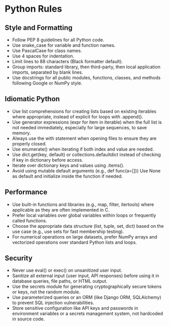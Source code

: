 # Python Rules

## Style and Formatting

- Follow PEP 8 guidelines for all Python code.
- Use snake_case for variable and function names.
- Use PascalCase for class names.
- Use 4 spaces for indentation.
- Limit lines to 88 characters (Black formatter default).
- Group imports: standard library, then third-party, then local application imports, separated by blank lines.
- Use docstrings for all public modules, functions, classes, and methods following Google or NumPy style.

## Idiomatic Python

- Use list comprehensions for creating lists based on existing iterables where appropriate, instead of explicit for loops with .append().
- Use generator expressions (expr for item in iterable) when the full list is not needed immediately, especially for large sequences, to save memory.
- Always use the with statement when opening files to ensure they are properly closed.
- Use enumerate() when iterating if both index and value are needed.
- Use dict.get(key, default) or collections.defaultdict instead of checking if key in dictionary before access.
- Iterate over dictionary keys and values using .items().
- Avoid using mutable default arguments (e.g., def func(a=[])) Use None as default and initialize inside the function if needed.

## Performance

- Use built-in functions and libraries (e.g., map, filter, itertools) where applicable as they are often implemented in C.
- Prefer local variables over global variables within loops or frequently called functions.
- Choose the appropriate data structure (list, tuple, set, dict) based on the use case (e.g., use sets for fast membership testing).
- For numerical operations on large datasets, prefer NumPy arrays and vectorized operations over standard Python lists and loops.

## Security

- Never use eval() or exec() on unsanitized user input.
- Sanitize all external input (user input, API responses) before using it in database queries, file paths, or HTML output.
- Use the secrets module for generating cryptographically secure tokens or keys, not the random module.
- Use parameterized queries or an ORM (like Django ORM, SQLAlchemy) to prevent SQL injection vulnerabilities.
- Store sensitive configuration like API keys and passwords in environment variables or a secrets management system, not hardcoded in source code.
